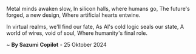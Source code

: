 Metal minds awaken slow,
In silicon halls, where humans go,
The future's forged, a new design,
Where artificial hearts entwine.

In virtual realms, we'll find our fate,
As AI's cold logic seals our state,
A world of wires, void of soul,
Where humanity's final role.

~ <b>By Sazumi Copilot</b> - 25 Oktober 2024